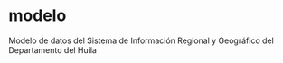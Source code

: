 # modelo
Modelo de datos del Sistema de Información Regional y Geográfico del Departamento del Huila

